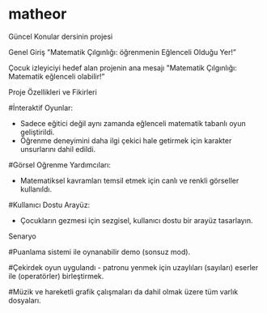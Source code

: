 # matheor
Güncel Konular dersinin projesi

Genel Giriş
"Matematik Çılgınlığı: öğrenmenin Eğlenceli Olduğu Yer!”

Çocuk izleyiciyi hedef alan projenin ana mesajı "Matematik Çılgınlığı: Matematik eğlenceli olabilir!”

Proje Özellikleri ve Fikirleri

  #İnteraktif Oyunlar:
-	Sadece eğitici değil aynı zamanda eğlenceli matematik tabanlı oyun geliştirildi.
-	Öğrenme deneyimini daha ilgi çekici hale getirmek için karakter unsurlarını dahil edildi.
  
 #Görsel Oğrenme Yardımcıları:
-	Matematiksel kavramları temsil etmek için canlı ve renkli görseller kullanıldı.
  
 #Kullanıcı Dostu Arayüz:
-	Çocukların gezmesi için sezgisel, kullanıcı dostu bir arayüz tasarlayın.
  
Senaryo

#Puanlama sistemi ile oynanabilir demo (sonsuz mod).

#Çekirdek oyun uygulandı - patronu yenmek için uzaylıları (sayıları) eserler ile (operatörler) birleştirmek.

#Müzik ve hareketli grafik çalışmaları da dahil olmak üzere tüm varlık dosyaları.

